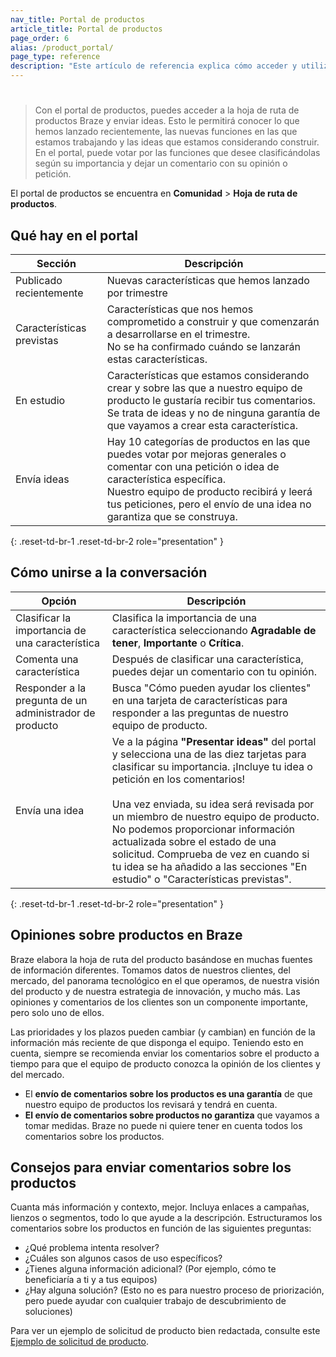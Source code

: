 ```yaml
---
nav_title: Portal de productos
article_title: Portal de productos
page_order: 6
alias: /product_portal/
page_type: reference
description: "Este artículo de referencia explica cómo acceder y utilizar el portal de productos Braze para proporcionar comentarios desde el panel de control."
---
```


# 

> Con el portal de productos, puedes acceder a la hoja de ruta de productos Braze y enviar ideas. Esto le permitirá conocer lo que hemos lanzado recientemente, las nuevas funciones en las que estamos trabajando y las ideas que estamos considerando construir. En el portal, puede votar por las funciones que desee clasificándolas según su importancia y dejar un comentario con su opinión o petición. 

El portal de productos se encuentra en **Comunidad** > **Hoja de ruta de productos**.

## Qué hay en el portal

| Sección | Descripción |
| --- | --- |
| Publicado recientemente | Nuevas características que hemos lanzado por trimestre |
| Características previstas | Características que nos hemos comprometido a construir y que comenzarán a desarrollarse en el trimestre. <br>No se ha confirmado cuándo se lanzarán estas características. |
| En estudio | Características que estamos considerando crear y sobre las que a nuestro equipo de producto le gustaría recibir tus comentarios. <br>Se trata de ideas y no de ninguna garantía de que vayamos a crear esta característica. |
| Envía ideas | Hay 10 categorías de productos en las que puedes votar por mejoras generales o comentar con una petición o idea de característica específica. <br>Nuestro equipo de producto recibirá y leerá tus peticiones, pero el envío de una idea no garantiza que se construya. |
{: .reset-td-br-1 .reset-td-br-2 role="presentation" }

## Cómo unirse a la conversación

| Opción | Descripción |
| --- | --- |
| Clasificar la importancia de una característica | Clasifica la importancia de una característica seleccionando **Agradable de tener**, **Importante** o **Crítica**. |
| Comenta una característica | Después de clasificar una característica, puedes dejar un comentario con tu opinión. |
| Responder a la pregunta de un administrador de producto | Busca "Cómo pueden ayudar los clientes" en una tarjeta de características para responder a las preguntas de nuestro equipo de producto. |
| Envía una idea | Ve a la página **"Presentar ideas"** del portal y selecciona una de las diez tarjetas para clasificar su importancia. ¡Incluye tu idea o petición en los comentarios! <br><br>Una vez enviada, su idea será revisada por un miembro de nuestro equipo de producto. No podemos proporcionar información actualizada sobre el estado de una solicitud. Comprueba de vez en cuando si tu idea se ha añadido a las secciones "En estudio" o "Características previstas". |
{: .reset-td-br-1 .reset-td-br-2 role="presentation" }

## Opiniones sobre productos en Braze

Braze elabora la hoja de ruta del producto basándose en muchas fuentes de información diferentes. Tomamos datos de nuestros clientes, del mercado, del panorama tecnológico en el que operamos, de nuestra visión del producto y de nuestra estrategia de innovación, y mucho más. Las opiniones y comentarios de los clientes son un componente importante, pero solo uno de ellos. 

Las prioridades y los plazos pueden cambiar (y cambian) en función de la información más reciente de que disponga el equipo. Teniendo esto en cuenta, siempre se recomienda enviar los comentarios sobre el producto a tiempo para que el equipo de producto conozca la opinión de los clientes y del mercado. 

- El **envío de comentarios sobre los productos es una garantía** de que nuestro equipo de productos los revisará y tendrá en cuenta. 
- **El envío de comentarios sobre productos no garantiza** que vayamos a tomar medidas. Braze no puede ni quiere tener en cuenta todos los comentarios sobre los productos. 

## Consejos para enviar comentarios sobre los productos

Cuanta más información y contexto, mejor. Incluya enlaces a campañas, lienzos o segmentos, todo lo que ayude a la descripción. Estructuramos los comentarios sobre los productos en función de las siguientes preguntas:

- ¿Qué problema intenta resolver?
- ¿Cuáles son algunos casos de uso específicos?
- ¿Tienes alguna información adicional? (Por ejemplo, cómo te beneficiaría a ti y a tus equipos)
- ¿Hay alguna solución? (Esto no es para nuestro proceso de priorización, pero puede ayudar con cualquier trabajo de descubrimiento de soluciones) 

Para ver un ejemplo de solicitud de producto bien redactada, consulte este [Ejemplo de solicitud de producto]({{site.baseurl}}/product_request/). 

